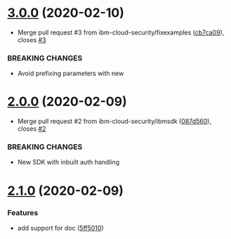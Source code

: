 # [3.0.0](https://github.com/ibm-cloud-security/security-advisor-findings-sdk-nodejs/compare/v2.0.0...v3.0.0) (2020-02-10)


* Merge pull request #3 from ibm-cloud-security/fixexamples ([cb7ca09](https://github.com/ibm-cloud-security/security-advisor-findings-sdk-nodejs/commit/cb7ca094daec3fdedae09efe10962ad49e02c814)), closes [#3](https://github.com/ibm-cloud-security/security-advisor-findings-sdk-nodejs/issues/3)


### BREAKING CHANGES

* Avoid prefixing parameters with new

# [2.0.0](https://github.com/ibm-cloud-security/security-advisor-findings-sdk-nodejs/compare/v1.0.0...v2.0.0) (2020-02-09)


* Merge pull request #2 from ibm-cloud-security/ibmsdk ([087d560](https://github.com/ibm-cloud-security/security-advisor-findings-sdk-nodejs/commit/087d560e6279cefe7aab8846939401181e39124f)), closes [#2](https://github.com/ibm-cloud-security/security-advisor-findings-sdk-nodejs/issues/2)


### BREAKING CHANGES

* New SDK with inbuilt auth handling

# [2.1.0](https://github.ibm.com/ashishth/sasdk/compare/v2.0.0...v2.1.0) (2020-02-09)


### Features

* add support for doc ([5ff5010](https://github.ibm.com/ashishth/sasdk/commit/5ff5010))
